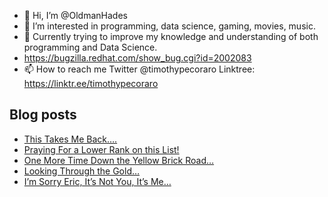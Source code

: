 - 👋 Hi, I’m @OldmanHades
- 👀 I’m interested in programming, data science, gaming, movies, music.
- 🌱 Currently trying to improve my knowledge and understanding of both programming and Data Science.
- https://bugzilla.redhat.com/show_bug.cgi?id=2002083
- 📫 How to reach me Twitter @timothypecoraro
Linktree: https://linktr.ee/timothypecoraro

## Blog posts
<!-- BLOG-POST-LIST:START -->
- [This Takes Me Back….](https://medium.com/@timothypecoraro/this-takes-me-back-61e0a4f49fa9?source=rss-5097f5c9b801------2)
- [Praying For a Lower Rank on this List!](https://medium.com/@timothypecoraro/praying-for-a-lower-rank-on-this-list-e9b7ad6a3233?source=rss-5097f5c9b801------2)
- [One More Time Down the Yellow Brick Road…](https://medium.com/@timothypecoraro/one-more-time-down-the-yellow-brick-road-542f7ab4edd1?source=rss-5097f5c9b801------2)
- [Looking Through the Gold…](https://medium.com/@timothypecoraro/looking-through-the-gold-f36acd967e54?source=rss-5097f5c9b801------2)
- [I’m Sorry Eric, It’s Not You, It’s Me…](https://medium.com/@timothypecoraro/im-sorry-eric-it-s-not-you-it-s-me-15ab08868f2d?source=rss-5097f5c9b801------2)
<!-- BLOG-POST-LIST:END -->
